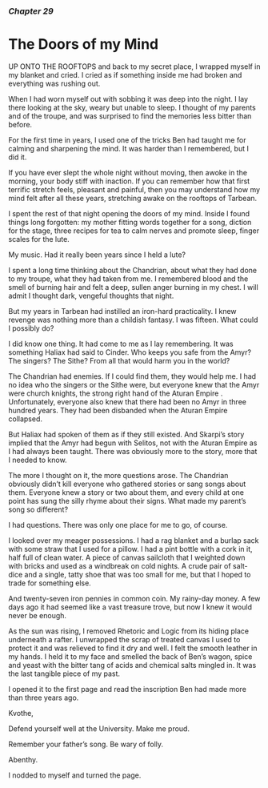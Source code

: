 ### *Chapter 29*

# The Doors of my Mind 

UP ONTO THE ROOFTOPS and back to my secret place, I wrapped myself in my blanket and cried. I cried as if something inside me had broken and everything was rushing out.

When I had worn myself out with sobbing it was deep into the night. I lay there looking at the sky, weary but unable to sleep. I thought of my parents and of the troupe, and was surprised to find the memories less bitter than before.

For the first time in years, I used one of the tricks Ben had taught me for calming and sharpening the mind. It was harder than I remembered, but I did it.

If you have ever slept the whole night without moving, then awoke in the morning, your body stiff with inaction. If you can remember how that first terrific stretch feels, pleasant and painful, then you may understand how my mind felt after all these years, stretching awake on the rooftops of Tarbean.

I spent the rest of that night opening the doors of my mind. Inside I found things long forgotten: my mother fitting words together for a song, diction for the stage, three recipes for tea to calm nerves and promote sleep, finger scales for the lute.

My music. Had it really been years since I held a lute?

I spent a long time thinking about the Chandrian, about what they had done to my troupe, what they had taken from me. I remembered blood and the smell of burning hair and felt a deep, sullen anger burning in my chest. I will admit I thought dark, vengeful thoughts that night.

But my years in Tarbean had instilled an iron-hard practicality. I knew revenge was nothing more than a childish fantasy. I was fifteen. What could I possibly do?

I did know one thing. It had come to me as I lay remembering. It was something Haliax had said to Cinder. Who keeps you safe from the Amyr? The singers? The Sithe? From all that would harm you in the world?

The Chandrian had enemies. If I could find them, they would help me. I had no idea who the singers or the Sithe were, but everyone knew that the Amyr were church knights, the strong right hand of the Aturan Empire . Unfortunately, everyone also knew that there had been no Amyr in three hundred years. They had been disbanded when the Aturan Empire collapsed.

But Haliax had spoken of them as if they still existed. And Skarpi’s story implied that the Amyr had begun with Selitos, not with the Aturan Empire as I had always been taught. There was obviously more to the story, more that I needed to know.

The more I thought on it, the more questions arose. The Chandrian obviously didn’t kill everyone who gathered stories or sang songs about them. Everyone knew a story or two about them, and every child at one point has sung the silly rhyme about their signs. What made my parent’s song so different?

I had questions. There was only one place for me to go, of course.

I looked over my meager possessions. I had a rag blanket and a burlap sack with some straw that I used for a pillow. I had a pint bottle with a cork in it, half full of clean water. A piece of canvas sailcloth that I weighted down with bricks and used as a windbreak on cold nights. A crude pair of salt-dice and a single, tatty shoe that was too small for me, but that I hoped to trade for something else.

And twenty-seven iron pennies in common coin. My rainy-day money. A few days ago it had seemed like a vast treasure trove, but now I knew it would never be enough.

As the sun was rising, I removed Rhetoric and Logic from its hiding place underneath a rafter. I unwrapped the scrap of treated canvas I used to protect it and was relieved to find it dry and well. I felt the smooth leather in my hands. I held it to my face and smelled the back of Ben’s wagon, spice and yeast with the bitter tang of acids and chemical salts mingled in. It was the last tangible piece of my past.

I opened it to the first page and read the inscription Ben had made more than three years ago.

Kvothe,

Defend yourself well at the University. Make me proud.

Remember your father’s song. Be wary of folly.

Abenthy.

I nodded to myself and turned the page.
